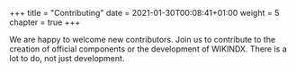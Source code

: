 +++
title = "Contributing"
date = 2021-01-30T00:08:41+01:00
weight = 5
chapter = true
+++


We are happy to welcome new contributors.  Join us to contribute
to the creation of official components or the development of WIKINDX.
There is a lot to do, not just development.
